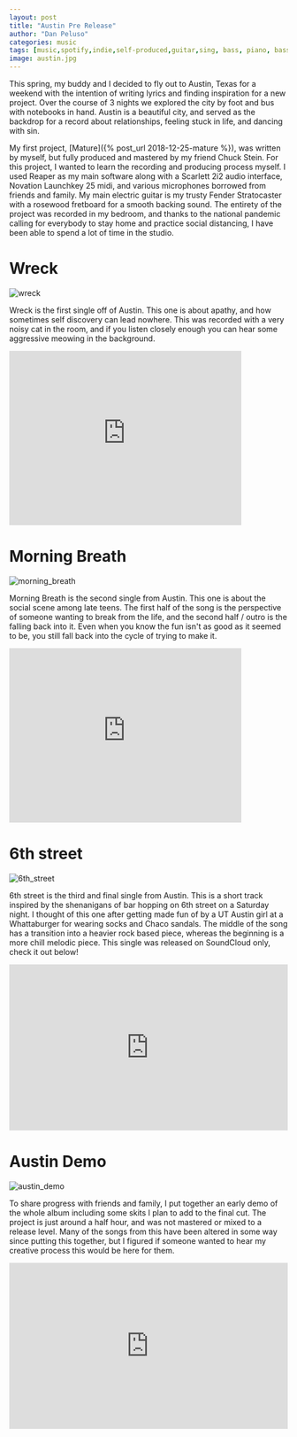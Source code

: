 ```yaml
---
layout: post
title: "Austin Pre Release"
author: "Dan Peluso"
categories: music
tags: [music,spotify,indie,self-produced,guitar,sing, bass, piano, bass, bedroom pop, pop]
image: austin.jpg
---
```


This spring, my buddy and I decided to fly out to Austin, Texas for a weekend with the intention of writing lyrics and finding inspiration for a new project. Over the course of 3 nights we explored the city by foot and bus with notebooks in hand. Austin is a beautiful city, and served as the backdrop for a record about relationships, feeling stuck in life, and dancing with sin.

My first project, [Mature]({% post_url 2018-12-25-mature %}), was written by myself, but fully produced and mastered by my friend Chuck Stein. For this project, I wanted to learn the recording and producing process myself. I used Reaper as my main software along with a Scarlett 2i2 audio interface, Novation Launchkey 25 midi, and various microphones borrowed from friends and family. My main electric guitar is my trusty Fender Stratocaster with a rosewood fretboard for a smooth backing sound. The entirety of the project was recorded in my bedroom, and thanks to the national pandemic calling for everybody to stay home and practice social distancing, I have been able to spend a lot of time in the studio.

# Wreck

![wreck](\assets\img\wreck.jpg)

Wreck is the first single off of Austin. This one is about apathy, and how sometimes self discovery can lead nowhere. This was recorded with a very noisy cat in the room, and if you listen closely enough you can hear some aggressive meowing in the background.

<iframe width="420" height="315" src="https://www.youtube.com/embed/pECbAyXAOFI" frameborder="0" allowfullscreen></iframe>

# Morning Breath

![morning_breath](\assets\img\morning_breath.jpg)

Morning Breath is the second single from Austin. This one is about the social scene among late teens. The first half of the song is the perspective of someone wanting to break from the life, and the second half / outro is the falling back into it. Even when you know the fun isn't as good as it seemed to be, you still fall back into the cycle of trying to make it.

<iframe width="420" height="315" src="https://www.youtube.com/embed/f7lfTKZcHM0" frameborder="0" allowfullscreen></iframe>

# 6th street

![6th_street](\assets\img\6th_street.jpg)

6th street is the third and final single from Austin. This is a short track inspired by the shenanigans of bar hopping on 6th street on a Saturday night. I thought of this one after getting made fun of by a UT Austin girl at a Whattaburger for wearing socks and Chaco sandals. The middle of the song has a transition into a heavier rock based piece, whereas the beginning is a more chill melodic piece. This single was released on SoundCloud only, check it out below!

<iframe width="100%" height="300" scrolling="no" frameborder="no" allow="autoplay" src="https://w.soundcloud.com/player/?url=https%3A//api.soundcloud.com/tracks/777655984&color=%23ff5500&auto_play=false&hide_related=false&show_comments=true&show_user=true&show_reposts=false&show_teaser=true&visual=true"></iframe>

# Austin Demo

![austin_demo](\assets\img\austin_demo.jpg)

To share progress with friends and family, I put together an early demo of the whole album including some skits I plan to add to the final cut. The project is just around a half hour, and was not mastered or mixed to a release level. Many of the songs from this have been altered in some way since putting this together, but I figured if someone wanted to hear my creative process this would be here for them.

<iframe width="100%" height="300" scrolling="no" frameborder="no" allow="autoplay" src="https://w.soundcloud.com/player/?url=https%3A//api.soundcloud.com/tracks/776337031&color=%23ff5500&auto_play=false&hide_related=false&show_comments=true&show_user=true&show_reposts=false&show_teaser=true&visual=true"></iframe>
